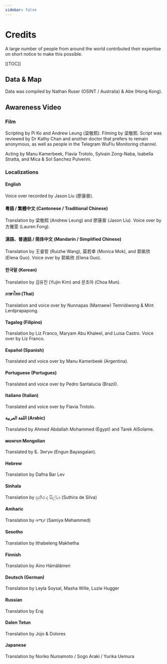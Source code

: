 ```yaml
---
sidebar: false
---
```


# Credits

A large number of people from around the world contributed their expertise on short notice to make this possible.

[[TOC]]

## Data & Map

Data was compiled by Nathan Ruser (OSINT / Australia) & Abe (Hong Kong).

## Awareness Video

### Film

Scripting by Pi Ko and Andrew Leung (梁敬熙).  Filming by 梁敬熙.  Script was reviewed by Dr Kathy Chan and another doctor that prefers to remain anonymous, as well as people in the Telegram WuFlu Monitoring channel.

Acting by Manu Kamerbeek, Flavia Trotolo, Sylvain Zong-Naba, Isabella Stratta, and Mica & Sol Sanchez Pulverini.

### Localizations

#### English

Voice over recorded by Jason Liu (廖康晉).

#### 粵語 / 繁體中文 (Cantonese / Traditional Chinese)

Translation by 梁敬熙 (Andrew Leung) and 廖康晉 (Jason Liu).  Voice over by 方雅雯 (Lauren Fong).

#### 漢語、普通話 / 简体中文 (Mandarin / Simplified Chinese)

Translation by 王睿哲 (Ruizhe Wang), 莫若幸 (Monica Mok), and 郭紫欣 (Elena Guo).  Voice over by 郭紫欣 (Elena Guo).

#### 한국말 (Korean)

Translation by 김유진 (Yujin Kim) and 문초아 (Choa Mun).

#### ภาษาไทย (Thai)

Translation and voice over by Nunnapas (Mamaew) Temridiwong & Mint Lerdprapapong.

#### Tagalog (Filipino)

Translation by Liz Franco, Maryam Abu Khaleel, and Luisa Castro.  Voice over by Liz Franco.

#### Español (Spanish)

Translated and voice over by Manu Kamerbeek (Argentina).

#### Portuguese (Portugues)

Translated and voice over by Pedro Santalucia (Brazil).

#### Italiano (Italian)

Translated and voice over by Flavia Trotolo.

#### اللغة العربية (Arabic)

Translated by Ahmed Abdallah Mohammed (Egypt) and Tarek AlSolame.

#### монгол Mongolian

Translated by Б. Энгүн (Engun Bayasgalan).

#### Hebrew

Translation by Dafna Bar Lev

#### Sinhala

Translation by සුතිර ද සිල්වා (Suthira de Silva)

#### Amharic

Translation by ሳሚያ (Samiya Mehammed)

#### Sesotho

Translation by Ithabeleng Makhetha

#### Finnish

Translation by Aino Hämäläinen

#### Deutsch (German)

Translation by Leyla Soysal, Masha Wille, Luzie Hugger

#### Russian

Translation by Eraj

#### Dalen Tetun

Translation by Jojo & Dolores

#### Japanese

Translation by Noriko Numamoto / Sogo Araki / Yurika Uemura


